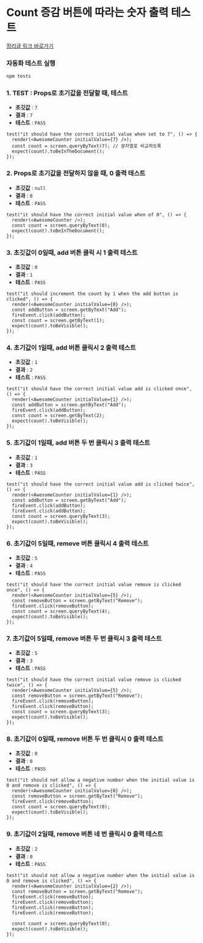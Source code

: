 # Count 증감 버튼에 따라는 숫자 출력 테스트

[정리글 링크 바로가기](https://velog.io/@taetae-5/TDD%ED%85%8C%EC%8A%A4%ED%8A%B8-%EC%A3%BC%EB%8F%84-%EA%B0%9C%EB%B0%9C%EC%97%90-%EB%8C%80%ED%95%98%EC%97%AC)

### 자동화 테스트 실행

```bash
npm tests
```

### 1. TEST : Props로 초기값을 전달할 때, 테스트

- **초깃값** : `7`
- **결과** : `7`
- **테스트** : `PASS`

```tsx
test("it should have the correct initial value when set to 7", () => {
  render(<AwesomeCounter initialValue={7} />);
  const count = screen.queryByText(7); // 문자열로 비교하도록
  expect(count).toBeInTheDocument();
});
```

### 2. Props로 초기값을 전달하지 않을 때, 0 출력 테스트

- **초깃값** : `null`
- **결과** : `0`
- **테스트** : `PASS`

```tsx
test("it should have the correct initial value when of 0", () => {
  render(<AwesomeCounter />);
  const count = screen.queryByText(0);
  expect(count).toBeInTheDocument();
});
```

### 3. 초깃값이 0일때, add 버튼 클릭 시 1 출력 테스트

- **초깃값** : `0`
- **결과** : `1`
- **테스트** : `PASS`

```tsx
test("it should increment the count by 1 when the add button is clicked", () => {
  render(<AwesomeCounter initialValue={0} />);
  const addButton = screen.getByText("Add");
  fireEvent.click(addButton);
  const count = screen.getByText(1);
  expect(count).toBeVisible();
});
```

### 4. 초기값이 1일때, add 버튼 클릭시 2 출력 테스트

- **초깃값** : `1`
- **결과** : `2`
- **테스트** : `PASS`

```tsx
test("it should have the correct initial value add is clicked once", () => {
  render(<AwesomeCounter initialValue={1} />);
  const addButton = screen.getByText("Add");
  fireEvent.click(addButton);
  const count = screen.getByText(2);
  expect(count).toBeVisible();
});
```

### 5. 초기값이 1일때, add 버튼 두 번 클릭시 3 출력 테스트

- **초깃값** : `1`
- **결과** : `3`
- **테스트** : `PASS`

```tsx
test("it should have the correct initial value add is clicked twice", () => {
  render(<AwesomeCounter initialValue={1} />);
  const addButton = screen.getByText("Add");
  fireEvent.click(addButton);
  fireEvent.click(addButton);
  const count = screen.queryByText(3);
  expect(count).toBeVisible();
});
```

### 6. 초기값이 5일때, remove 버튼 클릭시 4 출력 테스트

- **초깃값** : `5`
- **결과** : `4`
- **테스트** : `PASS`

```tsx
test("it should have the correct initial value remove is clicked once", () => {
  render(<AwesomeCounter initialValue={5} />);
  const removeButton = screen.getByText("Remove");
  fireEvent.click(removeButton);
  const count = screen.queryByText(4);
  expect(count).toBeVisible();
});
```

### 7. 초기값이 5일때, remove 버튼 두 번 클릭시 3 출력 테스트

- **초깃값** : `5`
- **결과** : `3`
- **테스트** : `PASS`

```tsx
test("it should have the correct initial value remove is clicked twice", () => {
  render(<AwesomeCounter initialValue={5} />);
  const removeButton = screen.getByText("Remove");
  fireEvent.click(removeButton);
  fireEvent.click(removeButton);
  const count = screen.queryByText(3);
  expect(count).toBeVisible();
});
```

### 8. 초기값이 0일때, remove 버튼 두 번 클릭시 0 출력 테스트

- **초깃값** : `0`
- **결과** : `0`
- **테스트** : `PASS`

```tsx
test("it should not allow a negative number when the initial value is 0 and remove is clicked", () => {
  render(<AwesomeCounter initialValue={0} />);
  const removeButton = screen.getByText("Remove");
  fireEvent.click(removeButton);
  const count = screen.queryByText(0);
  expect(count).toBeVisible();
});
```

### 9. 초기값이 2일때, remove 버튼 네 번 클릭시 0 출력 테스트

- **초깃값** : `2`
- **결과** : `0`
- **테스트** : `PASS`

```tsx
test("it should not allow a negative number when the initial value is 0 and remove is clicked", () => {
  render(<AwesomeCounter initialValue={2} />);
  const removeButton = screen.getByText("Remove");
  fireEvent.click(removeButton);
  fireEvent.click(removeButton);
  fireEvent.click(removeButton);
  fireEvent.click(removeButton);

  const count = screen.queryByText(0);
  expect(count).toBeVisible();
});
```

